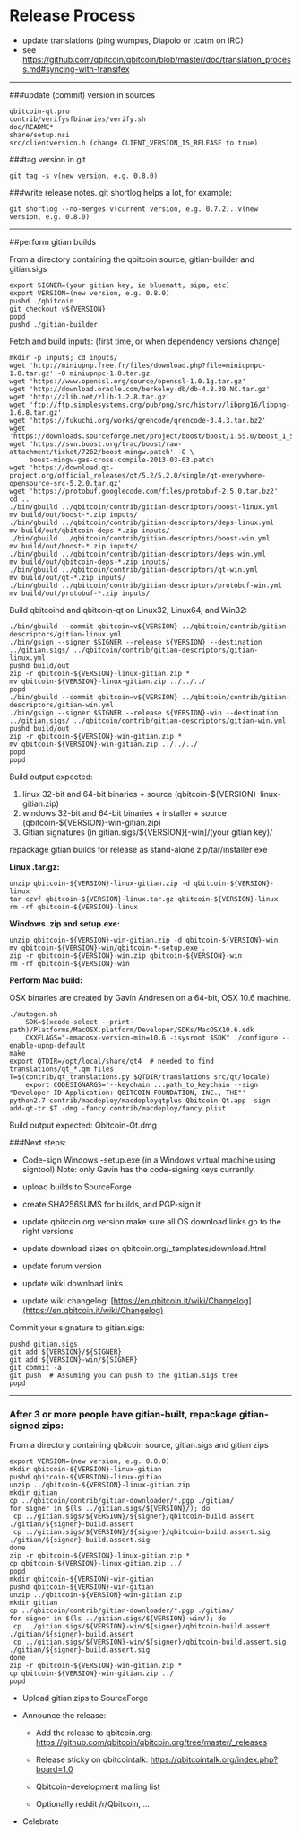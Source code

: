 Release Process
====================

* update translations (ping wumpus, Diapolo or tcatm on IRC)
* see https://github.com/qbitcoin/qbitcoin/blob/master/doc/translation_process.md#syncing-with-transifex

* * *

###update (commit) version in sources


	qbitcoin-qt.pro
	contrib/verifysfbinaries/verify.sh
	doc/README*
	share/setup.nsi
	src/clientversion.h (change CLIENT_VERSION_IS_RELEASE to true)

###tag version in git

	git tag -s v(new version, e.g. 0.8.0)

###write release notes. git shortlog helps a lot, for example:

	git shortlog --no-merges v(current version, e.g. 0.7.2)..v(new version, e.g. 0.8.0)

* * *

##perform gitian builds

 From a directory containing the qbitcoin source, gitian-builder and gitian.sigs
  
	export SIGNER=(your gitian key, ie bluematt, sipa, etc)
	export VERSION=(new version, e.g. 0.8.0)
	pushd ./qbitcoin
	git checkout v${VERSION}
	popd
	pushd ./gitian-builder

 Fetch and build inputs: (first time, or when dependency versions change)

	mkdir -p inputs; cd inputs/
	wget 'http://miniupnp.free.fr/files/download.php?file=miniupnpc-1.8.tar.gz' -O miniupnpc-1.8.tar.gz
	wget 'https://www.openssl.org/source/openssl-1.0.1g.tar.gz'
	wget 'http://download.oracle.com/berkeley-db/db-4.8.30.NC.tar.gz'
	wget 'http://zlib.net/zlib-1.2.8.tar.gz'
	wget 'ftp://ftp.simplesystems.org/pub/png/src/history/libpng16/libpng-1.6.8.tar.gz'
	wget 'https://fukuchi.org/works/qrencode/qrencode-3.4.3.tar.bz2'
	wget 'https://downloads.sourceforge.net/project/boost/boost/1.55.0/boost_1_55_0.tar.bz2'
	wget 'https://svn.boost.org/trac/boost/raw-attachment/ticket/7262/boost-mingw.patch' -O \ 
	     boost-mingw-gas-cross-compile-2013-03-03.patch
	wget 'https://download.qt-project.org/official_releases/qt/5.2/5.2.0/single/qt-everywhere-opensource-src-5.2.0.tar.gz'
	wget 'https://protobuf.googlecode.com/files/protobuf-2.5.0.tar.bz2'
	cd ..
	./bin/gbuild ../qbitcoin/contrib/gitian-descriptors/boost-linux.yml
	mv build/out/boost-*.zip inputs/
	./bin/gbuild ../qbitcoin/contrib/gitian-descriptors/deps-linux.yml
	mv build/out/qbitcoin-deps-*.zip inputs/
	./bin/gbuild ../qbitcoin/contrib/gitian-descriptors/boost-win.yml
	mv build/out/boost-*.zip inputs/
	./bin/gbuild ../qbitcoin/contrib/gitian-descriptors/deps-win.yml
	mv build/out/qbitcoin-deps-*.zip inputs/
	./bin/gbuild ../qbitcoin/contrib/gitian-descriptors/qt-win.yml
	mv build/out/qt-*.zip inputs/
	./bin/gbuild ../qbitcoin/contrib/gitian-descriptors/protobuf-win.yml
	mv build/out/protobuf-*.zip inputs/

 Build qbitcoind and qbitcoin-qt on Linux32, Linux64, and Win32:
  
	./bin/gbuild --commit qbitcoin=v${VERSION} ../qbitcoin/contrib/gitian-descriptors/gitian-linux.yml
	./bin/gsign --signer $SIGNER --release ${VERSION} --destination ../gitian.sigs/ ../qbitcoin/contrib/gitian-descriptors/gitian-linux.yml
	pushd build/out
	zip -r qbitcoin-${VERSION}-linux-gitian.zip *
	mv qbitcoin-${VERSION}-linux-gitian.zip ../../../
	popd
	./bin/gbuild --commit qbitcoin=v${VERSION} ../qbitcoin/contrib/gitian-descriptors/gitian-win.yml
	./bin/gsign --signer $SIGNER --release ${VERSION}-win --destination ../gitian.sigs/ ../qbitcoin/contrib/gitian-descriptors/gitian-win.yml
	pushd build/out
	zip -r qbitcoin-${VERSION}-win-gitian.zip *
	mv qbitcoin-${VERSION}-win-gitian.zip ../../../
	popd
	popd

  Build output expected:

  1. linux 32-bit and 64-bit binaries + source (qbitcoin-${VERSION}-linux-gitian.zip)
  2. windows 32-bit and 64-bit binaries + installer + source (qbitcoin-${VERSION}-win-gitian.zip)
  3. Gitian signatures (in gitian.sigs/${VERSION}[-win]/(your gitian key)/

repackage gitian builds for release as stand-alone zip/tar/installer exe

**Linux .tar.gz:**

	unzip qbitcoin-${VERSION}-linux-gitian.zip -d qbitcoin-${VERSION}-linux
	tar czvf qbitcoin-${VERSION}-linux.tar.gz qbitcoin-${VERSION}-linux
	rm -rf qbitcoin-${VERSION}-linux

**Windows .zip and setup.exe:**

	unzip qbitcoin-${VERSION}-win-gitian.zip -d qbitcoin-${VERSION}-win
	mv qbitcoin-${VERSION}-win/qbitcoin-*-setup.exe .
	zip -r qbitcoin-${VERSION}-win.zip qbitcoin-${VERSION}-win
	rm -rf qbitcoin-${VERSION}-win

**Perform Mac build:**

  OSX binaries are created by Gavin Andresen on a 64-bit, OSX 10.6 machine.

	./autogen.sh
        SDK=$(xcode-select --print-path)/Platforms/MacOSX.platform/Developer/SDKs/MacOSX10.6.sdk
        CXXFLAGS="-mmacosx-version-min=10.6 -isysroot $SDK" ./configure --enable-upnp-default
	make
	export QTDIR=/opt/local/share/qt4  # needed to find translations/qt_*.qm files
	T=$(contrib/qt_translations.py $QTDIR/translations src/qt/locale)
        export CODESIGNARGS='--keychain ...path_to_keychain --sign "Developer ID Application: QBITCOIN FOUNDATION, INC., THE"'
	python2.7 contrib/macdeploy/macdeployqtplus Qbitcoin-Qt.app -sign -add-qt-tr $T -dmg -fancy contrib/macdeploy/fancy.plist

 Build output expected: Qbitcoin-Qt.dmg

###Next steps:

* Code-sign Windows -setup.exe (in a Windows virtual machine using signtool)
 Note: only Gavin has the code-signing keys currently.

* upload builds to SourceForge

* create SHA256SUMS for builds, and PGP-sign it

* update qbitcoin.org version
  make sure all OS download links go to the right versions
  
* update download sizes on qbitcoin.org/_templates/download.html

* update forum version

* update wiki download links

* update wiki changelog: [https://en.qbitcoin.it/wiki/Changelog](https://en.qbitcoin.it/wiki/Changelog)

Commit your signature to gitian.sigs:

	pushd gitian.sigs
	git add ${VERSION}/${SIGNER}
	git add ${VERSION}-win/${SIGNER}
	git commit -a
	git push  # Assuming you can push to the gitian.sigs tree
	popd

-------------------------------------------------------------------------

### After 3 or more people have gitian-built, repackage gitian-signed zips:

From a directory containing qbitcoin source, gitian.sigs and gitian zips

	export VERSION=(new version, e.g. 0.8.0)
	mkdir qbitcoin-${VERSION}-linux-gitian
	pushd qbitcoin-${VERSION}-linux-gitian
	unzip ../qbitcoin-${VERSION}-linux-gitian.zip
	mkdir gitian
	cp ../qbitcoin/contrib/gitian-downloader/*.pgp ./gitian/
	for signer in $(ls ../gitian.sigs/${VERSION}/); do
	 cp ../gitian.sigs/${VERSION}/${signer}/qbitcoin-build.assert ./gitian/${signer}-build.assert
	 cp ../gitian.sigs/${VERSION}/${signer}/qbitcoin-build.assert.sig ./gitian/${signer}-build.assert.sig
	done
	zip -r qbitcoin-${VERSION}-linux-gitian.zip *
	cp qbitcoin-${VERSION}-linux-gitian.zip ../
	popd
	mkdir qbitcoin-${VERSION}-win-gitian
	pushd qbitcoin-${VERSION}-win-gitian
	unzip ../qbitcoin-${VERSION}-win-gitian.zip
	mkdir gitian
	cp ../qbitcoin/contrib/gitian-downloader/*.pgp ./gitian/
	for signer in $(ls ../gitian.sigs/${VERSION}-win/); do
	 cp ../gitian.sigs/${VERSION}-win/${signer}/qbitcoin-build.assert ./gitian/${signer}-build.assert
	 cp ../gitian.sigs/${VERSION}-win/${signer}/qbitcoin-build.assert.sig ./gitian/${signer}-build.assert.sig
	done
	zip -r qbitcoin-${VERSION}-win-gitian.zip *
	cp qbitcoin-${VERSION}-win-gitian.zip ../
	popd

- Upload gitian zips to SourceForge

- Announce the release:

  - Add the release to qbitcoin.org: https://github.com/qbitcoin/qbitcoin.org/tree/master/_releases

  - Release sticky on qbitcointalk: https://qbitcointalk.org/index.php?board=1.0

  - Qbitcoin-development mailing list

  - Optionally reddit /r/Qbitcoin, ...

- Celebrate 
